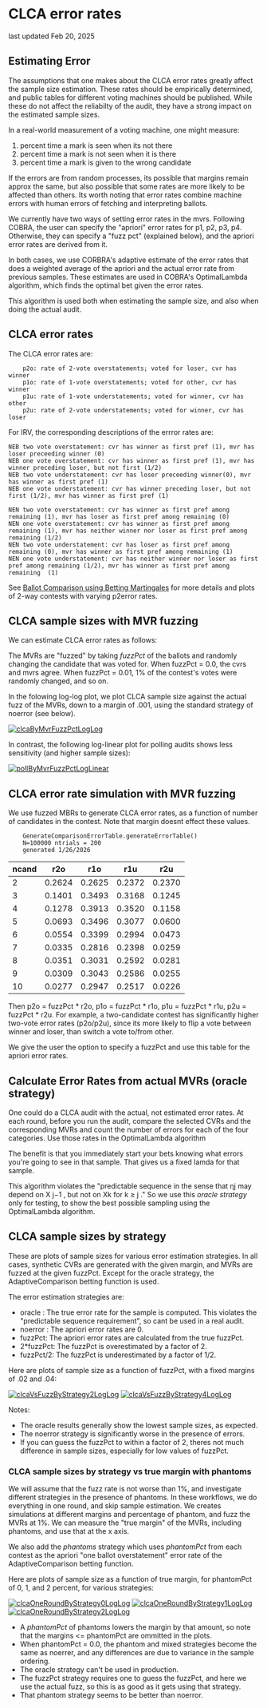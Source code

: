 # CLCA error rates
last updated Feb 20, 2025

## Estimating Error

The assumptions that one makes about the CLCA error rates greatly affect the sample size estimation.
These rates should be empirically determined, and public tables for different voting machines should be published.
While these do not affect the reliabilty of the audit, they have a strong impact on the estimated sample sizes.

In a real-world measurement of a voting machine, one might measure:

1. percent time a mark is seen when its not there
2. percent time a mark is not seen when it is there
3. percent time a mark is given to the wrong candidate

If the errors are from random processes, its possible that margins remain approx the same, but also possible that some rates
are more likely to be affected than others. Its worth noting that error rates combine machine errors with human errors of
fetching and interpreting ballots.

We currently have two ways of setting error rates in the mvrs. Following COBRA, the user can specify the "apriori" error rates for p1, p2, p3, p4.
Otherwise, they can specify a "fuzz pct" (explained below), and the apriori error rates are derived from it. 

In both cases, we use CORBRA's adaptive estimate of the error rates that does a weighted average of the apriori and the 
actual error rate from previous samples. These estimates are used in COBRA's OptimalLambda algorithm, which finds the 
optimal bet given the error rates. 

This algorithm is used both when estimating the sample size, and also when doing the actual audit.

## CLCA error rates

The CLCA error rates are:

        p2o: rate of 2-vote overstatements; voted for loser, cvr has winner
        p1o: rate of 1-vote overstatements; voted for other, cvr has winner
        p1u: rate of 1-vote understatements; voted for winner, cvr has other
        p2u: rate of 2-vote understatements; voted for winner, cvr has loser

For IRV, the corresponding descriptions of the errror rates are:

    NEB two vote overstatement: cvr has winner as first pref (1), mvr has loser preceeding winner (0)
    NEB one vote overstatement: cvr has winner as first pref (1), mvr has winner preceding loser, but not first (1/2)
    NEB two vote understatement: cvr has loser preceeding winner(0), mvr has winner as first pref (1)
    NEB one vote understatement: cvr has winner preceding loser, but not first (1/2), mvr has winner as first pref (1)
    
    NEN two vote overstatement: cvr has winner as first pref among remaining (1), mvr has loser as first pref among remaining (0)
    NEN one vote overstatement: cvr has winner as first pref among remaining (1), mvr has neither winner nor loser as first pref among remaining (1/2)
    NEN two vote understatement: cvr has loser as first pref among remaining (0), mvr has winner as first pref among remaining (1)
    NEN one vote understatement: cvr has neither winner nor loser as first pref among remaining (1/2), mvr has winner as first pref among remaining  (1)

See [Ballot Comparison using Betting Martingales](Betting.md) for more details and plots of 2-way contests
with varying p2error rates.


## CLCA sample sizes with MVR fuzzing

We can estimate CLCA error rates as follows:

The MVRs are "fuzzed" by taking _fuzzPct_ of the ballots
and randomly changing the candidate that was voted for. When fuzzPct = 0.0, the cvrs and mvrs agree.
When fuzzPct = 0.01, 1% of the contest's votes were randomly changed, and so on.

In the folowing log-log plot, we plot CLCA sample size against the actual fuzz of the MVRs, down to a margin of .001, 
using the standard strategy of noerror (see below).

<a href="https://johnlcaron.github.io/rlauxe/docs/plots/fuzz/clcaByMvrFuzzPctLogLog.html" rel="clcaByMvrFuzzPctLogLog">![clcaByMvrFuzzPctLogLog](plots/fuzz/clcaByMvrFuzzPctLogLog.png)</a>

In contrast, the following log-linear plot for polling audits shows less sensitivity (and higher sample sizes):

<a href="https://johnlcaron.github.io/rlauxe/docs/plots/fuzz/pollByMvrFuzzPctLogLinear.html" rel="pollByMvrFuzzPctLogLinear">![pollByMvrFuzzPctLogLinear](plots/fuzz/pollByMvrFuzzPctLogLinear.png)</a>

## CLCA error rate simulation with MVR fuzzing

We use fuzzed MBRs to generate CLCA error rates, as a function of number of candidates in the contest.
Note that margin doesnt effect these values.

````
    GenerateComparisonErrorTable.generateErrorTable()
    N=100000 ntrials = 200
    generated 1/26/2026
````
| ncand | r2o    | r1o    | r1u    | r2u    |
|-------|--------|--------|--------|--------|
| 2     | 0.2624 | 0.2625 | 0.2372 | 0.2370 |
| 3     | 0.1401 | 0.3493 | 0.3168 | 0.1245 |
| 4     | 0.1278 | 0.3913 | 0.3520 | 0.1158 |
| 5     | 0.0693 | 0.3496 | 0.3077 | 0.0600 |
| 6     | 0.0554 | 0.3399 | 0.2994 | 0.0473 |
| 7     | 0.0335 | 0.2816 | 0.2398 | 0.0259 |
| 8     | 0.0351 | 0.3031 | 0.2592 | 0.0281 |
| 9     | 0.0309 | 0.3043 | 0.2586 | 0.0255 |
| 10    | 0.0277 | 0.2947 | 0.2517 | 0.0226 |

Then p2o = fuzzPct * r2o, p1o = fuzzPct * r1o, p1u = fuzzPct * r1u, p2u = fuzzPct * r2u.
For example, a two-candidate contest has significantly higher two-vote error rates (p2o/p2u), since its more likely to flip a
vote between winner and loser, than switch a vote to/from other. 

We give the user the option to specify a fuzzPct and use this table for the apriori error rates.


## Calculate Error Rates from actual MVRs (oracle strategy)

One could do a CLCA audit with the actual, not estimated error rates. At each round, before you run
the audit, compare the selected CVRs and the corresponding MVRs and count the number of errors for each
of the four categories. Use those rates in the OptimalLambda algorithm

The benefit is that you immediately start your bets knowing what errors you're going to see in that sample.
That gives us a fixed lamda for that sample. 

This algorithm violates the "predictable sequence in the sense that ηj may depend on X j−1 , but not on Xk for k ≥ j ."
So we use this _oracle strategy_ only for testing, to show the best possible sampling using the OptimalLambda algorithm.

## CLCA sample sizes by strategy

These are plots of sample sizes for various error estimation strategies. In all cases, synthetic CVRs are generated with the given margin, 
and MVRs are fuzzed at the given fuzzPct. Except for the oracle strategy, the AdaptiveComparison betting function is used.

The error estimation strategies are:

* oracle : The true error rate for the sample is computed. This violates the "predictable sequence requirement", so cant be used in a real audit.
* noerror : The apriori error rates are 0.
* fuzzPct: The apriori error rates are calculated from the true fuzzPct. 
* 2*fuzzPct: The fuzzPct is overestimated by a factor of 2.
* fuzzPct/2: The fuzzPct is underestimated by a factor of 1/2.

Here are plots of sample size as a function of fuzzPct, with a fixed margins of .02 and .04:

<a href="https://johnlcaron.github.io/rlauxe/docs/plots/strategy/clcaVsFuzzByStrategy2LogLog.html" rel="clcaVsFuzzByStrategy2LogLog">![clcaVsFuzzByStrategy2LogLog](plots/strategy/clcaVsFuzzByStrategy2LogLog.png)</a>
<a href="https://johnlcaron.github.io/rlauxe/docs/plots/strategy/clcaVsFuzzByStrategy4LogLog.html" rel="clcaVsFuzzByStrategy4LogLog">![clcaVsFuzzByStrategy4LogLog](plots/strategy/clcaVsFuzzByStrategy4LogLog.png)</a>

Notes:
* The oracle results generally show the lowest sample sizes, as expected.
* The noerror strategy is significantly worse in the presence of errors.
* If you can guess the fuzzPct to within a factor of 2, theres not much difference in sample sizes, especially for low values of fuzzPct.

### CLCA sample sizes by strategy vs true margin with phantoms 

We will assume that the fuzz rate is not worse than 1%, and investigate different strategies in the presence of phantoms.
In these workflows, we do everything in one round, and skip sample estimation. We creates simulations at different margins
and percentage of phantom, and fuzz the MVRs at 1%. We can measure the "true margin" of the MVRs, including phantoms, and use that at the x axis.

We also add the _phantoms_ strategy which uses _phantomPct_ from each contest as the apriori "one ballot overstatement" error rate of 
the AdaptiveComparison betting function.

Here are plots of sample size as a function of true margin, for phantomPct of 0, 1, and 2 percent, for various strategies:

<a href="https://johnlcaron.github.io/rlauxe/docs/plots/oneround/marginByStrategy0/clcaOneRoundByStrategyLogLog.html" rel="clcaOneRoundByStrategy0LogLog">![clcaOneRoundByStrategy0LogLog](plots/oneround/marginByStrategy0/clcaOneRoundByStrategyLogLog.png)</a>
<a href="https://johnlcaron.github.io/rlauxe/docs/plots/oneround/marginByStrategy1/clcaOneRoundByStrategyLogLog.html" rel="clcaOneRoundByStrategy1LogLog">![clcaOneRoundByStrategy1LogLog](plots/oneround/marginByStrategy1/clcaOneRoundByStrategyLogLog.png)</a>
<a href="https://johnlcaron.github.io/rlauxe/docs/plots/oneround/marginByStrategy2/clcaOneRoundByStrategyLogLog.html" rel="clcaOneRoundByStrategy2LogLog">![clcaOneRoundByStrategy2LogLog](plots/oneround/marginByStrategy2/clcaOneRoundByStrategyLogLog.png)</a>

* A _phantomPct_ of phantoms lowers the margin by that amount, so note that the margins <= phantomPct are ommitted in the plots.
* When phantomPct = 0.0, the phantom and mixed strategies become the same as noerrer, and any differences are due to variance in the sample ordering.
* The oracle strategy can't be used in production. 
* The fuzzPct strategy requires one to guess the fuzzPct, and here we use the actual fuzz, so this is as good as it gets using that strategy.
* That phantom strategy seems to be better than noerror.
